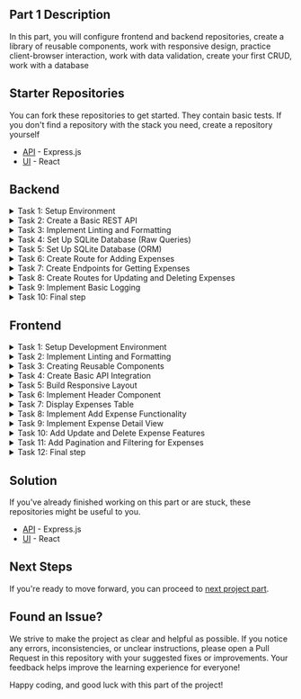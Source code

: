 ## Part 1 Description
In this part, you will configure frontend and backend repositories, create a library of reusable components, work with responsive design, practice client-browser interaction, work with data validation, create your first CRUD, work with a database

## Starter Repositories
You can fork these repositories to get started. They contain basic tests. If you don't find a repository with the stack you need, create a repository yourself
  - [API](https://github.com/petproject-dev/expense-tracker-backend-part-1) - Express.js
  - [UI](https://github.com/petproject-dev/expense-tracker-frontend-part-1) - React

## Backend

<details>
  <summary>Task 1: Setup Environment</summary>
  
  ---

  **Description:**

  Prepare the development environment for the project. Create the necessary project structure, initialize the development configuration, and ensure basic tools are set up to streamline the workflow. 
  
  **Acceptance Criteria:**
  
  - A development environment is initialized with appropriate configuration. 
  - A basic project structure is created (e.g., with a folder for source files). 
  - A script is available to start the project in development mode. 
  - Upon running the project, it outputs "Hello, World!" to verify successful setup. 
  
  **Technology-related requirements:**
  
  <details>
  <summary>NodeJS</summary>

  - Use `npm init` to initialize the project. 
  - Set up TypeScript with `tsconfig.json` and enable strict mode (`strict: true`). 
  - Install `ts-node-dev` for hot reloading. 
  - Organize the project structure with a `src/` directory and an entry point like `src/index.ts`. 
  - Add a dev script in package.json to run the project using ts-node-dev. 
  </details>


---

</details>

<details>
  <summary>Task 2: Create a Basic REST API</summary>
  
  ---

  **Description:**
  
  Set up a basic REST API with at least one route to verify the routing and response handling functionality. 

  **Acceptance Criteria:**
  
  - A basic route `GET /ping` is implemented. 
  - The route responds with a predefined message (e.g., `{"message":"pong"}`). 
  - The application uses a configurable port. 
  - A file for environment variables (`.env`) is created, and sensitive data is excluded from version control. 

  **Technology-related requirements:**
  
  <details>
  <summary>NodeJS</summary>

  - Install and use express for routing. 
  - Use `dotenv` to load environment variables and configure a port (e.g., `PORT=8080`). 
  - Add `.env` to `.gitignore` and create a `.env.example` file with placeholder values. 
  - Add `config/index.ts` file for configuring environment variables. 
  - Set up `src/app.ts` to centralize middleware and routing. 
  </details>




---

</details>

<details>
  <summary>Task 3: Implement Linting and Formatting</summary>
  
  ---

  **Description:**
  
  Set up tools to enforce consistent code quality and style across the project. 

  **Acceptance Criteria:**
  
  - Linting is set up using a linter. 
  - Formatting is handled automatically using a formatter. 
  - Pre-configured commands check and fix linting and formatting issues. 
  - Editor configuration ensures consistent behavior across different IDEs. 

  **Technology-related requirements:**
  
  <details>
  <summary>NodeJS</summary>

  - Install eslint with TypeScript support (`@typescript-eslint/parser` and `@typescript-eslint/eslint-plugin`). 
  - Use `eslint-config-prettier` to integrate ESLint with Prettier. 
  - Install prettier and create a .prettierrc file with formatting rules. 
  - Add scripts into the `package.json`: 
    - `build` – build the project 
    - `lint` – check the project using eslint rules 
    - `lint:fix` – check the project using eslint rules and fix errors 
    - `format` – formatting project using prettier rules 
    - `start` – start the project in production mode 
  - Use `husky` and `lint-staged` to enforce linting/formatting on `pre-commit`. 
  </details>


---

</details>
 
<details>
  <summary>Task 4: Set Up SQLite Database (Raw Queries)</summary>
  
  ---

  **Description:**
  
  Initialize and configure a SQLite database for storing project data. Set up a basic schema and implement raw queries to interact with the database. 

  This step is added for educational purposes so that you understand what is hidden under the hood of an ORM. The following tasks will remove most of the code. 

  **Acceptance Criteria:**
  
  - SQLite driver is installed. 
  - A database connection is established, and an initial schema is created. 
  - The schema includes a table for expenses. 
    - id (integer, primary key) 
    - name (text) 
    - amount (real) 
    - currency (text) 
    - category (text) 
    - date (datetime) 
  - Basic endpoints allow adding and retrieving expense records. 

  **Technology-related requirements:**
  
  <details>
  <summary>NodeJS</summary>

  - Use the `better-sqlite3` package for efficient SQLite interaction. 
  - Initialize the database in `src/db/db.service.ts` and ensure connection errors are handled. 
  - Implement raw queries for inserting and selecting records in the `src/app.ts` file. 
  </details>


---

</details>

<details>
  <summary>Task 5: Set Up SQLite Database (ORM)</summary>
  
  ---

  **Description:**

  Set up an ORM for database interaction to simplify schema management and querying. 

  **Acceptance Criteria:**

  - The ORM is installed and configured. 
  - A schema is defined, and migrations are used to update the database. 
  - Basic database operations use the ORM. 

  **Technology-related requirements:**

  <details>
  <summary>NodeJS</summary>

  - Use prisma for ORM and schema management. 
  - Initialize Prisma with `npx prisma init` and configure the database URL in `.env`. 
  - Define the expenses model in `prisma/schema.prisma`. 
  - Use npx prisma migrate dev to apply schema changes. 
  - Generate the Prisma client and use it in the exist endpoints. 
  </details>


---

</details>

<details>
  <summary>Task 6: Create Route for Adding Expenses</summary>
  
  ---

  **Description:**

  Set up routes for basic Create operation on the expenses table. 

  **Acceptance Criteria:**

  - Route for adding expenses are implemented: 
    - `POST /api/expenses` Creates new expense record. 
  - Data is validated to ensure correctness before saving to the database. 
  - A modular structure is established for `controllers`, `services`, `repositories`, and `entities`. 
  - Middleware for error handling and validation is implemented. 
  - The application structure matches the defined project layout. 
  - Processing 404 status code defined. 

  **Technology-related requirements:**

  <details>
  <summary>NodeJS</summary>

  - Use express to define routes and middleware. 
  - Place the business logic for expenses in `expenses.service.ts`. 
  - Implement database interaction methods in `expenses.repository.ts`. 
  - Use a DTO (Data Transfer Object) in `expenses/dto` to define the shape of - request payloads. 
  - Create an `expenses.entity.ts` file to define the database model or schema. 
  - Use middleware (`helpers/middlewares/validator.ts`) to validate incoming - requests. 
  - Implement centralized error handling in `helpers/middlewares/errorHandler.ts` 
  - Code structure is following:
```
    │   app.ts 
    │   index.ts 
    ├───config 
    │       index.ts 
    ├───db 
    │       db.service.ts 
    ├───expenses 
    │   │   expenses.controller.ts 
    │   │   expenses.repository.ts 
    │   │   expenses.service.ts 
    │   ├───dto 
    │   │       create-expense.dto.ts 
    │   └───entity 
    │           expense.entity.ts 
    └───helpers 
        │   Exception.ts 
        └───middlewares 
                errorHandler.ts 
                validator.ts 
```
  </details>


---

</details>

<details>
  <summary>Task 7: Create Endpoints for Getting Expenses</summary>
  
  ---

  **Description:**

  Set up routes for retrieving expenses from the database. Include operations for fetching all expenses (with optional pagination and filtering) and fetching a specific expense by ID. 

  **Acceptance Criteria:**

  - Routes for retrieving expenses are implemented: 
    - `GET /api/expenses` Fetches and returns all expenses with optional query parameters: 
      - Pagination: `limit` and `offset`. 
      - Filtering: `fromDate` and `toDate` based on the date field. 
    - `GET /api/expenses/:id` Fetches a specific expense by its ID. 
  - Data is validated to ensure correctness before processing requests. 
  - Responses include appropriate HTTP status codes and data. 
  - Modular structure follows the established pattern. 

  **Technology-related requirements:**

  <details>
  <summary>NodeJS</summary>

  - Prepare all the necessary data in the `expenses.controller.ts`. 
  - Implement business logic for fetching expenses in `expenses.service.ts`. 
  - Handle database queries in `expenses.repository.ts`. 
  </details>

---

</details>
 
<details>
  <summary>Task 8: Create Routes for Updating and Deleting Expenses</summary>
  
  ---

  **Description:**

  Set up routes for updating and deleting expense records in the database. Ensure that only specified fields are updated during PATCH operations. 

  **Acceptance Criteria:**

  - Routes for updating and deleting expenses are implemented: 
      - `PATCH /api/expenses/:id` Updates specific fields of an expense. 
      - `DELETE /api/expenses/:id` Deletes an expense by its ID. 
  - Data is validated to ensure correctness before processing requests. 
  - Responses include appropriate HTTP status codes and data. 

  **Technology-related requirements:**

  <details>
  <summary>NodeJS</summary>

  - Prepare all the necessary data in the `expenses.controller.ts`. 
  - Implement business logic for fetching expenses in `expenses.service.ts`. 
  - Handle database queries in `expenses.repository.ts`. 
  - Use DTOs in `expenses/dto` to validate request payloads and parameters. 
  - Use middleware (`helpers/middlewares/validator.ts`) for data validation. 
  </details>

---

</details>
 
<details>
  <summary>Task 9: Implement Basic Logging</summary>
  
  ---

  **Description:**

  Add logging functionality to track significant events (e.g., expense creation, updates, and errors). Ensure logs are accessible in both development and production environments. 

  **Acceptance Criteria:**

  - Logs are added for key actions: 
    - Successful expense creation, updates, and deletions. 
    - Errors during request handling. 
  - Logs are displayed in the console during development. 
  - Logs are written to a file in production. 

  **Technology-related requirements:**

  <details>
  <summary>NodeJS</summary>

  - Use a logging library like winston or pino. 
  - Place logging configuration in helpers/Logger.ts. 
  - Code structure is following: 
```
  │   app.ts 
  │   index.ts 
  ├───config 
  │       index.ts 
  ├───db 
  │       db.service.ts 
  ├───expenses 
  │   │   expenses.controller.ts 
  │   │   expenses.repository.ts 
  │   │   expenses.service.ts 
  │   ├───dto 
  │   │       create-expense.dto.ts 
  │   │       update-expense.dto.ts 
  │   └───entity 
  │           expense.entity.ts 
  └───helpers 
      |    dateUtils.ts 
      │   Exception.ts 
      │   Logger.ts 
      └───middlewares 
              errorHandler.ts 
              validator.ts
```
  </details>

---

</details>

<details>
  <summary>Task 10: Final step</summary>

  ---

  - Check your project for compliance with the [checklist](./CHECKLIST.md)
  - Make sure the tests pass - `npm run test`
  - Open a pull request for the `master` branch and send the solution to the code review

  
  ---

</details>

## Frontend

<details>
  <summary>Task 1: Setup Development Environment</summary>
  
  ---

  **Description:**

  Prepare the development environment for the project. Initialize the necessary configurations for a smooth development process, including TypeScript setup and project structure organization. 

  **Acceptance Criteria:**
  
  - A development environment is initialized with appropriate configuration. 
  - TypeScript is installed and properly configured (`tsconfig.json` is set up). 
  - Project structure is organized (e.g., `src/` for source files). 
  - Running a development command starts the project in dev mode. 
  - Configure TypeScript paths for cleaner imports. 

  **Technology-related requirements:**
  
  <details>
  <summary>React</summary>

  - Use vite for initialization. 
  </details>

---

</details>

<details>
  <summary>Task 2: Implement Linting and Formatting</summary>

---

  **Description:**

  Set up linting and formatting to maintain consistent code quality across the project. Configure ESLint, Prettier, and Stylelint, along with EditorConfig to ensure consistency. 

  **Acceptance Criteria:**
  
  - ESLint is installed and configured. 
  - Prettier is installed and integrated with ESLint. 
  - Stylelint is installed for CSS linting. 
  - EditorConfig is set up with rules for indentation, line endings, etc. 
  - CSS uses preprocessors (e.g., SASS) for modular styling. 
  - Scripts added: 
      - `lint` - Checks the project for linting issues. 
      - `lint:fix` - Fixes linting issues. 
      - `stylelint` - Checks the project for css linting issues. 
      - `stylelint:fix` - Fixes css linting issues. 
      - `format` - Formats code based on Prettier rules. 

  **Technology-related requirements:**
  
  <details>
  <summary>React</summary>
  
  - Use plugins such as `eslint-plugin-react` for React-specific linting. 
  - Configure `stylelint-config-standard` for CSS linting.
  </details>

---

</details>

<details>
  <summary>Task 3: Creating Reusable Components</summary>

---

  **Description:**

  Develop foundational reusable components that can be utilized across the application. These components will ensure design consistency and simplify further development. 

  **Acceptance Criteria:**
  
  - The following components are implemented: 
    - **Logo**: Displays the application logo. 
      - [Design Link](https://www.figma.com/design/rLNUulPqnl0jhhnXeGDxEb/Expense-tracker?node-id=2-19420&t=GKFeiEqjFghP7rf5-4)
    - **Button**: A standard button with support for different states(e.g., disabled, active). 
      - [Design Link](https://www.figma.com/design/rLNUulPqnl0jhhnXeGDxEb/Expense-tracker?node-id=2-19193&t=GKFeiEqjFghP7rf5-4)
    - **Button with Icon**: A button that includes an icon. 
      - [Design Link](https://www.figma.com/design/rLNUulPqnl0jhhnXeGDxEb/Expense-tracker?node-id=2-19187&t=GKFeiEqjFghP7rf5-4)
    - **Icon**: A component for rendering SVG icons. 
      - [Design Link](https://www.figma.com/design/rLNUulPqnl0jhhnXeGDxEb/Expense-tracker?node-id=7-5669&t=ra9tjWdp5aVmkqRH-4)
    - **FormField**: A wrapper for form fields that includes a label, children, and validation error messages. 
      - [Design Link](https://www.figma.com/design/rLNUulPqnl0jhhnXeGDxEb/Expense-tracker?node-id=2-19394&t=ra9tjWdp5aVmkqRH-4)
    - **Input**: A text input field with validation and style support. 
      - [Design Link](https://www.figma.com/design/rLNUulPqnl0jhhnXeGDxEb/Expense-tracker?node-id=2-19412&t=ra9tjWdp5aVmkqRH-4)
    - **Input with Currency**: An extension of the standard input, displaying the selected currency. 
      - [Design Link](https://www.figma.com/design/rLNUulPqnl0jhhnXeGDxEb/Expense-tracker?node-id=2-19408&t=ra9tjWdp5aVmkqRH-4)
    - **Date Picker**: A component for selecting dates. 
      - [Design Link](https://www.figma.com/design/rLNUulPqnl0jhhnXeGDxEb/Expense-tracker?node-id=3-2073&t=ra9tjWdp5aVmkqRH-4)
    - **Table**: A customizable table component with configurable columns and data rendering. 
      - [Design Link](https://www.figma.com/design/rLNUulPqnl0jhhnXeGDxEb/Expense-tracker?node-id=2-19441&t=ra9tjWdp5aVmkqRH-4)
  - Each component is documented with usage examples. 

  **Technology-related requirements:**
  
  <details>
  <summary>React</summary>
  
    - Logo: 
    - Example:
    ```jsx
    <Logo />
    ``` 
  - Button: 
    - Example:
    ```jsx
    <Button disabled onClick={handleClick}>Click me</Button>
    ``` 
  - Icon: 
    - Create an ```<Icon />``` component for rendering SVG icons, with a name prop for specifying the icon and size for scaling. 
    - Example:
    ```jsx
    <Icon iconName="plus" size="large" />
    ``` 
  - FormField: 
    - Create a ```<FormField />``` component that wraps form inputs with a label and displays validation error messages. 
    - Props include: 
      - label: The text for the input label. 
      - error: An error message to display (if any). 
      - children: The input or child element. 
    - Example:
    ```jsx
    <FormField
      label="Name"
      error="Name is required">
      <Input value={name} onChange={handleChange} />
    </FormField>
    ```
  - Button with Icon: 
    - Extend ```<Button />``` to support an icon prop. 
    - Use ```<Icon />``` component. 
    - Example:
    ```jsx
    <Button disabled iconName={"plus"}>Add</Button>
    ``` 
  - Input: 
    - Build an ```<Input />``` component that accepts props such as type, placeholder, value, and onChange. 
    - Example:
    ```jsx
    <Input
      type="text"
      placeholder="Enter name"
      value={name}
      onChange={handleChange} />
    ``` 
  - Input with Currency: 
    - Extend ```<Input />``` to include a currency prop that displays the selected currency symbol. 
    - Example:
    ```jsx
    <InputWithCurrency
      value={amount}
      currency="USD"
      onChange={handleChange} />
    ``` 
  - Date Picker: 
    - Implement a ```<DatePicker />``` component for selecting dates, with support for a value prop and onChange callback. 
    - Example:
    ```jsx
    <DatePicker
      value={selectedDate}
      onChange={handleDateChange} />
    ```
  - Table: 
    - Create a ```<Table />``` component that accepts columns and data props for customization. 
    - Example: 
    ```jsx
    <Table 
      columns={[ 
        { key: 'name', label: 'Name' }, 
        { key: 'date', label: 'Date' }, 
      ]} 
      data={[{ name: 'John Doe', date: '2024-12-31' }]} 
    /> 
    ```
  </details>

---

</details>
 
<details>
  <summary>Task 4: Create Basic API Integration </summary>
  
  ---

  **Description:**

  Set up a basic API integration to fetch data from the backend and display it on the front end. Test integration by fetching expenses. 

  **Acceptance Criteria:**
  
  - A basic API service is created to handle HTTP requests. 
  - Fetch expenses data from the /api/expenses endpoint and display it in the UI. 
  - Handle loading and error states appropriately. 
  
  **Endpoints:**
  
  - `GET /api/expenses` - Fetch all expenses. 

  **Technology-related requirements:**
  
  <details>
  <summary>React</summary>

  - Use axios or fetch for making API calls. 
  - Manage API states (loading, error, success) with a React Context. 
  </details>

---

</details>

<details>
  <summary>Task 5: Build Responsive Layout</summary>
  
  ---

  **Description:**

  Implement a responsive design for the application that adapts to different screen sizes, ensuring usability on both mobile and desktop devices. 

  **Acceptance Criteria:**
  
  - The application layout adjusts seamlessly between mobile, tablet, and desktop views. 
  - Key components, such as the header and table, are responsive. 
  - Use CSS grid and flexbox for responsive layouts. 


---

</details>

<details>
  <summary>Task 6: Implement Header Component </summary>

---

  **Description:**

  Create a header component that includes a logo. 

  **Acceptance Criteria:**
  
  - A header component is implemented and displayed across all pages. 
  - Use reusable components for shared elements like the logo. 
  - Use CSS Modules or styled-components for styling. 


---

</details>

<details>
  <summary>Task 7: Display Expenses Table </summary>
  
  ---

  **Description:**

  Create a table to display the list of expenses fetched from the backend. Handle cases where expenses are not available or are still loading. 

  **Acceptance Criteria:**
  
  - A table is created with columns: Name, Category, Date, Total, and Menu. 
  - If no expenses are available, a placeholder message is displayed. 
  - If expenses are loading, a skeleton is shown. 

  **Endpoints:**

  - `GET /api/expenses` - Fetch all expenses. 

  **Technology-related requirements:**
  
  <details>
  <summary>React</summary>

  - Use libraries like react-table for table rendering and management. 
  - Add prop-based configuration for table components. 
  </details>

---

</details>
 
<details>
  <summary>Task 8: Implement Add Expense Functionality</summary>
  
  ---

  **Description:**

  Create a form for adding a new expense. The form should be accessible through a right sidebar that opens when clicking the "+" button. 

  **Acceptance Criteria:**
  
  - A button triggers the display of a right sidebar with the form. 
  - The form includes fields for Name, Payment amount, Category and Date. 
  - Submitting the form sends data to the backend and updates the table. 

  **Endpoints:**

  - `POST /api/expenses` - Add a new expense. 

  **Technology-related requirements:**
  
  <details>
  <summary>React</summary>

  - Use controlled components for form handling. 
  - Validate form inputs with `yup`. 
  - Use `react-hook-form` for work with forms. 
  </details>

---

</details>
 
<details>
  <summary>Task 9: Implement Expense Detail View </summary>
  
  ---

  **Description:**

  Add functionality to view detailed information about an expense by clicking on a table row. 

  **Acceptance Criteria:**
  
  - Clicking on a table row opens a detailed view of the expense. 
  - The detailed view displays all expense information, including Name, Category, Date, and Total. 

  **Endpoints:**
  
  - `GET /api/expenses/:id` - Fetch expense details by ID. 

  **Technology-related requirements:**
  
  <details>
  <summary>React</summary>

  - Use `react-router` for routing to detailed views. 
  </details>

---

</details>
 
<details>
  <summary>Task 10: Add Update and Delete Expense Features </summary>
  
  ---

  **Description:**

  Implement functionality to update or delete an expense from the table. 

  **Acceptance Criteria:**
  
  An "Edit" button allows modification of expense details. 
  A "Delete" button removes the expense from the list and updates the backend. 
  
  **Endpoints:**
  
  - `PATCH /api/expenses/:id` - Update an expense. 
  - `DELETE /api/expenses/:id` - Delete an expense. 

  **Technology-related requirements:**
  
  <details>
  <summary>React</summary>

  - Use modals for editing or confirming deletion. 
  - Handle optimistic updates for better user experience. 
  </details>

---

</details>

<details>
  <summary>Task 11: Add Pagination and Filtering for Expenses </summary>
  
  ---

  **Description:**

  Implement pagination and filtering functionality to enhance the user experience when viewing expenses. Enable filtering by date range and paginated views of expense data. 

  **Acceptance Criteria:**
  
  The expenses table supports pagination with controls for navigating between pages. Pagination works like an infinite scroll. 
  Filtering by date range is available through a form or input fields. 
  The UI updates dynamically based on pagination and filter inputs. 

  **Endpoints:**
  
  - `GET /api/expenses` - Fetch expenses with optional query parameters: 
    - `limit` - Number of records per page. 
    - `offset` - Offset for pagination. 
    - `fromDate` -and toDate: Filter by date range. 


---

</details>

<details>
  <summary>Task 12: Final step</summary>

  ---

  - Check your project for compliance with the [checklist](./CHECKLIST.md)
  - Make sure the tests pass - `npm run test`
  - Open a pull request for the `master` branch and send the solution to the code review

  
  ---

</details>

## Solution
If you've already finished working on this part or are stuck, these repositories might be useful to you.
  - [API](https://github.com/petproject-dev/expense-tracker-backend-part-2) - Express.js
  - [UI](https://github.com/petproject-dev/expense-tracker-frontend-part-2) - React

## Next Steps
If you're ready to move forward, you can proceed to [next project part](../part-2/README.md).

## Found an Issue?
We strive to make the project as clear and helpful as possible. If you notice any errors, inconsistencies, or unclear instructions, please open a Pull Request in this repository with your suggested fixes or improvements. Your feedback helps improve the learning experience for everyone!

Happy coding, and good luck with this part of the project!
